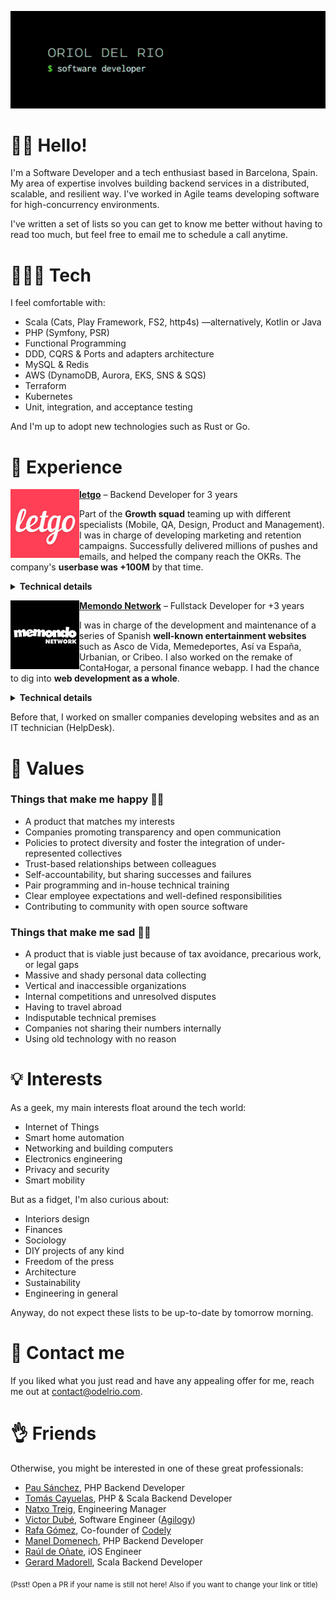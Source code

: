 <a href=""><img src="https://raw.githubusercontent.com/odelrio/odelrio/master/img/banner.gif" /></a>

# 👋🏻 Hello!

I'm a Software Developer and a tech enthusiast based in Barcelona, Spain. My area of expertise involves building backend services in a distributed, scalable, and resilient way. I've worked in Agile teams developing software for high-concurrency environments.

I've written a set of lists so you can get to know me better without having to read too much, but feel free to email me to schedule a call anytime.

# 👨🏻‍💻 Tech

I feel comfortable with:

- Scala (Cats, Play Framework, FS2, http4s) —alternatively, Kotlin or Java
- PHP (Symfony, PSR)
- Functional Programming
- DDD, CQRS & Ports and adapters architecture
- MySQL & Redis
- AWS (DynamoDB, Aurora, EKS, SNS & SQS)
- Terraform
- Kubernetes
- Unit, integration, and acceptance testing

And I'm up to adopt new technologies such as Rust or Go.

# 🚧 Experience

<a href="http://letgo.com"><img src="https://raw.githubusercontent.com/odelrio/odelrio/master/img/letgo.jpg" align="left" width="110px"/>**letgo**</a> – Backend Developer for 3 years

Part of the **Growth squad** teaming up with different specialists (Mobile, QA, Design, Product and Management). I was in charge of developing marketing and retention campaigns. Successfully delivered millions of pushes and emails, and helped the company reach the OKRs. The company's **userbase was +100M** by that time.

<details>
  <summary><b>Technical details</b></summary>
  
  >We ran up to 8 event-driven microservices (Scala, most of them) in a Kubernetes AWS cluster. The high-concurrency environment required a scalable and resilient architecture. We chose CQRS architecture for all our consumers and RESTful APIs.

  <sub><b>Stack:</b> Scala, PHP, Play Framework, Cats, Symfony, http4s, FS2, AWS (DynamoDB, Aurora, EKS, SNS & SQS), MySQL, Redis, ElasticSearch, Terraform, Kubernetes, Jenkins, Grafana, New Relic, Kibana, GitHub, Jira, Confluence.</sub>
</details>

<a href="http://memondonetwork.es"><img src="https://raw.githubusercontent.com/odelrio/odelrio/master/img/memondo.jpg" align="left" width="110px"/>**Memondo Network**</a> – Fullstack Developer for +3 years

I was in charge of the development and maintenance of a series of Spanish **well-known entertainment websites** such as Asco de Vida, Memedeportes, Así va España, Urbanian, or Cribeo. I also worked on the remake of ContaHogar, a personal finance webapp. I had the chance to dig into **web development as a whole**.

<details>
  <summary><b>Technical details</b></summary>
  
  >We built a custom PHP framework that allowed us to rapidly launch new websites. Successfully transitioned from classic mid-2000s websites to HTML5 and responsive/adaptive design. We put a lot of emphasis on mastering the HTTP protocol and browsers in order to shorten page load times.

  <sub><b>Stack:</b> PHP, HTML, CSS (LESS), Javascript (jQuery, Typescript & ES6), SVN.</sub>
</details>

Before that, I worked on smaller companies developing websites and as an IT technician (HelpDesk).

# 💚 Values

### Things that make me happy 👍🏻

- A product that matches my interests
- Companies promoting transparency and open communication
- Policies to protect diversity and foster the integration of under-represented collectives
- Trust-based relationships between colleagues
- Self-accountability, but sharing successes and failures
- Pair programming and in-house technical training
- Clear employee expectations and well-defined responsibilities
- Contributing to community with open source software

### Things that make me sad 👎🏻

- A product that is viable just because of tax avoidance, precarious work, or legal gaps
- Massive and shady personal data collecting
- Vertical and inaccessible organizations
- Internal competitions and unresolved disputes
- Having to travel abroad
- Indisputable technical premises
- Companies not sharing their numbers internally
- Using old technology with no reason

# 💡 Interests

As a geek, my main interests float around the tech world:

- Internet of Things
- Smart home automation
- Networking and building computers
- Electronics engineering
- Privacy and security
- Smart mobility

But as a fidget, I'm also curious about:

- Interiors design
- Finances
- Sociology
- DIY projects of any kind
- Freedom of the press
- Architecture
- Sustainability
- Engineering in general

Anyway, do not expect these lists to be up-to-date by tomorrow morning.

# 💌 Contact me

If you liked what you just read and have any appealing offer for me, reach me out at <a href="mailto:contact@odelrio.com">contact@odelrio.com</a>.

# 👌 Friends

Otherwise, you might be interested in one of these great professionals:

- [Pau Sánchez](https://www.linkedin.com/in/pausanchezfernandez/), PHP Backend Developer
- [Tomás Cayuelas](https://www.linkedin.com/in/tomascayuelas/), PHP & Scala Backend Developer
- [Natxo Treig](https://www.linkedin.com/in/natxotreig/), Engineering Manager
- [Victor Dubé](https://www.linkedin.com/in/victor-dube-fernandez/), Software Engineer ([Agilogy](https://agilogy.com/))
- [Rafa Gómez](https://www.linkedin.com/in/rgomezcasas/), Co-founder of [Codely](https://codely.tv/)
- [Manel Domenech](https://www.linkedin.com/in/manel-domenech-90230890/), PHP Backend Developer
- [Raúl de Oñate](https://www.linkedin.com/in/ra%C3%BAl-de-o%C3%B1ate-4989a690/), iOS Engineer
- [Gerard Madorell](https://www.linkedin.com/in/gmadorell/), Scala Backend Developer

<sub>(Psst! Open a PR if your name is still not here! Also if you want to change your link or title)</sub>
